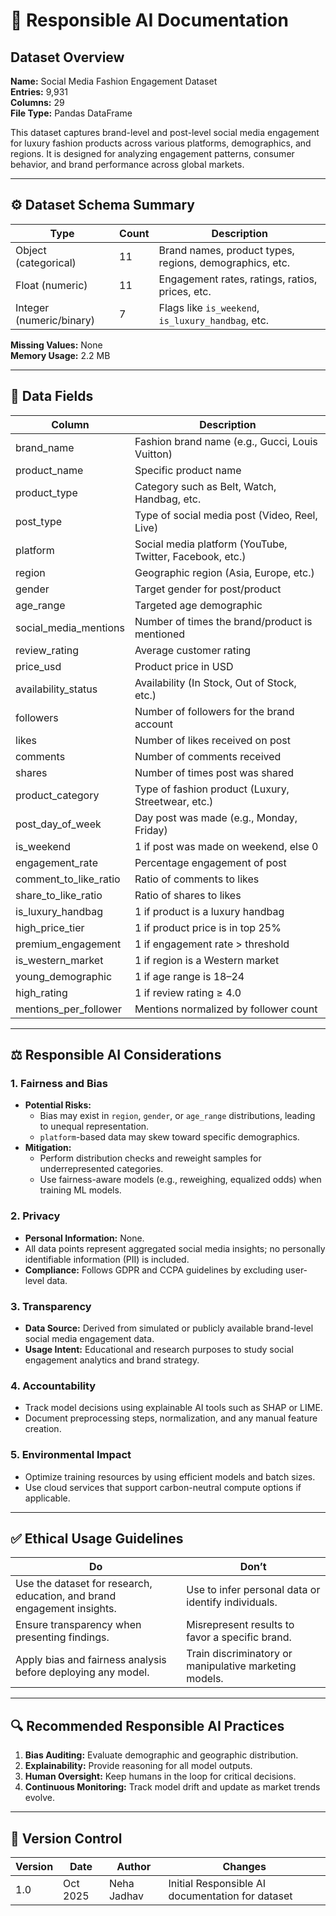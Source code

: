 
# 🧠 Responsible AI Documentation

## Dataset Overview
**Name:** Social Media Fashion Engagement Dataset  
**Entries:** 9,931  
**Columns:** 29  
**File Type:** Pandas DataFrame

This dataset captures brand-level and post-level social media engagement for luxury fashion products across various platforms, demographics, and regions. It is designed for analyzing engagement patterns, consumer behavior, and brand performance across global markets.

---

## ⚙️ Dataset Schema Summary

| Type | Count | Description |
|------|--------|-------------|
| Object (categorical) | 11 | Brand names, product types, regions, demographics, etc. |
| Float (numeric) | 11 | Engagement rates, ratings, ratios, prices, etc. |
| Integer (numeric/binary) | 7 | Flags like `is_weekend`, `is_luxury_handbag`, etc. |

**Missing Values:** None  
**Memory Usage:** 2.2 MB

---

## 🧩 Data Fields

| Column | Description |
|---------|-------------|
| brand_name | Fashion brand name (e.g., Gucci, Louis Vuitton) |
| product_name | Specific product name |
| product_type | Category such as Belt, Watch, Handbag, etc. |
| post_type | Type of social media post (Video, Reel, Live) |
| platform | Social media platform (YouTube, Twitter, Facebook, etc.) |
| region | Geographic region (Asia, Europe, etc.) |
| gender | Target gender for post/product |
| age_range | Targeted age demographic |
| social_media_mentions | Number of times the brand/product is mentioned |
| review_rating | Average customer rating |
| price_usd | Product price in USD |
| availability_status | Availability (In Stock, Out of Stock, etc.) |
| followers | Number of followers for the brand account |
| likes | Number of likes received on post |
| comments | Number of comments received |
| shares | Number of times post was shared |
| product_category | Type of fashion product (Luxury, Streetwear, etc.) |
| post_day_of_week | Day post was made (e.g., Monday, Friday) |
| is_weekend | 1 if post was made on weekend, else 0 |
| engagement_rate | Percentage engagement of post |
| comment_to_like_ratio | Ratio of comments to likes |
| share_to_like_ratio | Ratio of shares to likes |
| is_luxury_handbag | 1 if product is a luxury handbag |
| high_price_tier | 1 if product price is in top 25% |
| premium_engagement | 1 if engagement rate > threshold |
| is_western_market | 1 if region is a Western market |
| young_demographic | 1 if age range is 18–24 |
| high_rating | 1 if review rating ≥ 4.0 |
| mentions_per_follower | Mentions normalized by follower count |

---

## ⚖️ Responsible AI Considerations

### 1. Fairness and Bias
- **Potential Risks:**
  - Bias may exist in `region`, `gender`, or `age_range` distributions, leading to unequal representation.
  - `platform`-based data may skew toward specific demographics.
- **Mitigation:**
  - Perform distribution checks and reweight samples for underrepresented categories.
  - Use fairness-aware models (e.g., reweighing, equalized odds) when training ML models.

### 2. Privacy
- **Personal Information:** None.  
- All data points represent aggregated social media insights; no personally identifiable information (PII) is included.  
- **Compliance:** Follows GDPR and CCPA guidelines by excluding user-level data.

### 3. Transparency
- **Data Source:** Derived from simulated or publicly available brand-level social media engagement data.  
- **Usage Intent:** Educational and research purposes to study social engagement analytics and brand strategy.

### 4. Accountability
- Track model decisions using explainable AI tools such as SHAP or LIME.  
- Document preprocessing steps, normalization, and any manual feature creation.

### 5. Environmental Impact
- Optimize training resources by using efficient models and batch sizes.  
- Use cloud services that support carbon-neutral compute options if applicable.

---

## ✅ Ethical Usage Guidelines

| Do | Don’t |
|----|--------|
| Use the dataset for research, education, and brand engagement insights. | Use to infer personal data or identify individuals. |
| Ensure transparency when presenting findings. | Misrepresent results to favor a specific brand. |
| Apply bias and fairness analysis before deploying any model. | Train discriminatory or manipulative marketing models. |

---

## 🔍 Recommended Responsible AI Practices

1. **Bias Auditing:** Evaluate demographic and geographic distribution.  
2. **Explainability:** Provide reasoning for all model outputs.  
3. **Human Oversight:** Keep humans in the loop for critical decisions.  
4. **Continuous Monitoring:** Track model drift and update as market trends evolve.

---

## 📄 Version Control

| Version | Date | Author | Changes |
|----------|------|--------|----------|
| 1.0 | Oct 2025 | Neha Jadhav | Initial Responsible AI documentation for dataset |
